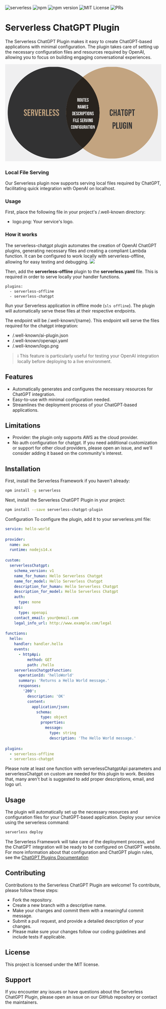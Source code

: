 ![serverless](http://public.serverless.com/badges/v3.svg)
![npm](https://img.shields.io/npm/dt/serverless-chatgpt)
![npm version](https://badge.fury.io/js/serverless-chatgpt.svg)
![MIT License](http://img.shields.io/badge/license-MIT-blue.svg?style=flat)
![PRs](https://img.shields.io/badge/PRs-welcome-brightgreen.svg?style=flat-square)

# Serverless ChatGPT Plugin
The Serverless ChatGPT Plugin makes it easy to create ChatGPT-based applications with minimal configuration. The plugin takes care of setting up the necessary configuration files and resources required by OpenAI, allowing you to focus on building engaging conversational experiences.

![](public/vennDiagram.png)

### Local File Serving
Our Serverless plugin now supports serving local files required by ChatGPT, facilitating quick integration with OpenAI on localhost.

### Usage
First, place the following file in your project's /.well-known directory:
- logo.png: Your service's logo.

### How it works
The serverless-chatgpt plugin automates the creation of OpenAI ChatGPT plugins, generating necessary files and creating a compliant Lambda function. It can be configured to work locally with serverless-offline, allowing for easy testing and debugging.
[![](https://mermaid.ink/img/pako:eNqVlF1LwzAUhv_KId5uovO7grBvJw4GHQimu4jNaRdMk5Km0yH776Ypugm7MHcnOc_7npMmp18k1RxJRHLDyjUsB4kC6NMKzQaNxKo63RZyBd3uAwwOdrvpmtm8tLCQdS7UqlENPDWkU1RomMUK5kyJDCsLTHHoL2YwwkwoYYVWMBHO50A3okODXtV_ieGZFW-cwaRWaUMfcGM61CoTeW0cetCQzjIpFEKmDTzrlElYuspC5V478toJbbybRqau0gfb-tzY56a0VcXe0ieGPvFIY6sNchAK5lho06omPjmjM7XR766VYx1PPfNEY1HUsj3bvrb_KMdUj63zPnxqQne499huJcIZVNa4mtFJD1N-c95pl90Pwe066pWf93_580C-F8hfBPKXgfxVIH8dyN8E8reB_F3off3ngkmHFGgKJrib3a_GICF2jQUmJHKhCwyTPCGJ2jmU1VbHW5WSyJoaO6QuuXuEI8Hc1BckypisfnfHXLj3_ruJfjlvfxKpHz1nWDL1qvWPdPcNQbZxVw?type=png)](https://mermaid.live/edit#pako:eNqVlF1LwzAUhv_KId5uovO7grBvJw4GHQimu4jNaRdMk5Km0yH776Ypugm7MHcnOc_7npMmp18k1RxJRHLDyjUsB4kC6NMKzQaNxKo63RZyBd3uAwwOdrvpmtm8tLCQdS7UqlENPDWkU1RomMUK5kyJDCsLTHHoL2YwwkwoYYVWMBHO50A3okODXtV_ieGZFW-cwaRWaUMfcGM61CoTeW0cetCQzjIpFEKmDTzrlElYuspC5V478toJbbybRqau0gfb-tzY56a0VcXe0ieGPvFIY6sNchAK5lho06omPjmjM7XR766VYx1PPfNEY1HUsj3bvrb_KMdUj63zPnxqQne499huJcIZVNa4mtFJD1N-c95pl90Pwe066pWf93_580C-F8hfBPKXgfxVIH8dyN8E8reB_F3off3ngkmHFGgKJrib3a_GICF2jQUmJHKhCwyTPCGJ2jmU1VbHW5WSyJoaO6QuuXuEI8Hc1BckypisfnfHXLj3_ruJfjlvfxKpHz1nWDL1qvWPdPcNQbZxVw)

Then, add the **serverless-offline** plugin to the **serverless.yaml** file. This is required in order to serve locally your handler functions.
```
plugins:
  - serverless-offline
  - serverless-chatgpt
```

Run your Serverless application in offline mode (```sls offline```). The plugin will automatically serve these files at their respective endpoints.

The endpoint will be /.well-known/{name}. This endpoint will serve the files required for the chatgpt integration:
- /.well-known/ai-plugin.json
- /.well-known/openapi.yaml
- /.well-known/logo.png

> :information_source: This feature is particularly useful for testing your OpenAI integration locally before deploying to a live environment.

## Features
- Automatically generates and configures the necessary resources for ChatGPT integration.
- Easy-to-use with minimal configuration needed.
- Streamlines the deployment process of your ChatGPT-based applications.

## Limitations
- Provider: the plugin only supports AWS as the cloud provider.
- No auth configuration for chatgpt.
If you need additional customization or support for other cloud providers, please open an issue, and we'll consider adding it based on the community's interest.

## Installation
First, install the Serverless Framework if you haven't already:

```bash
npm install -g serverless
```

Next, install the Serverless ChatGPT Plugin in your project:
```bash
npm install --save serverless-chatgpt-plugin
```

Configuration
To configure the plugin, add it to your serverless.yml file:

```yaml
service: hello-world

provider:
  name: aws
  runtime: nodejs14.x

custom:
  serverlessChatgpt:
    schema_version: v1
    name_for_human: Hello Serverless Chatgpt
    name_for_model: Hello Serverless Chatgpt
    description_for_human: Hello Serverless Chatgpt
    description_for_model: Hello Serverless Chatgpt
    auth:
      type: none
    api:
      type: openapi
    contact_email: your@email.com
    legal_info_url: http://www.example.com/legal

functions:
  hello:
    handler: handler.hello
    events:
      - httpApi:
          method: GET
          path: /hello
    serverlessChatgptFunction:
      operationId: 'helloWorld'
      summary: 'Returns a Hello World message.'
      responses:
        '200':
          description: 'OK'
          content:
            application/json:
              schema:
                type: object
                properties:
                  message:
                    type: string
                    description: 'The Hello World message.'

plugins:
  - serverless-offline
  - serverless-chatgpt

```

Please note at least one function with serverlessChatgptApi parameters and serverlessChatgpt on custom are needed for this plugin to work. Besides that, many aren't but is suggested to add proper descriptions, email, and logo url.
## Usage
The plugin will automatically set up the necessary resources and configuration files for your ChatGPT-based application. Deploy your service using the serverless command:

```bash
serverless deploy
```
The Serverless Framework will take care of the deployment process, and the ChatGPT integration will be ready to be configured on ChatGPT website. 
For more information about that configuration and ChatGPT plugin rules, see the [ChatGPT Plugins Documentation](https://platform.openai.com/docs/plugins/introduction)

## Contributing
Contributions to the Serverless ChatGPT Plugin are welcome! To contribute, please follow these steps:

- Fork the repository.
- Create a new branch with a descriptive name.
- Make your changes and commit them with a meaningful commit message.
- Submit a pull request, and provide a detailed description of your changes.
- Please make sure your changes follow our coding guidelines and include tests if applicable.

## License
This project is licensed under the MIT license.

## Support
If you encounter any issues or have questions about the Serverless ChatGPT Plugin, please open an issue on our GitHub repository or contact the maintainers.
